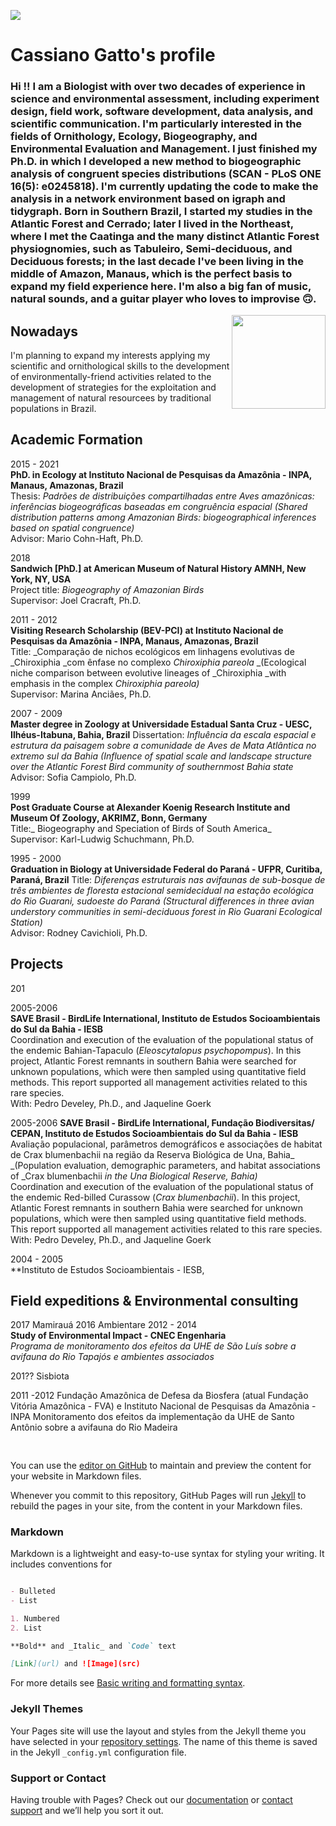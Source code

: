 <!--- theme: midnight_theme
title: Cassiano Gatto's homepage
description: Bookmark this to keep an eye on my project updates!
--->
<!---
<a href="https://lh3.googleusercontent.com/BnwMVrwEs2QavQr4xP2o-RqU1V7JnFRFM6GLrl29QNZA2b42NQBRGYCGBfLqVMlVfWDgLFyXmKzSYSSmmXfiCAHqx_J31NWA7Jl3k6NQYUTIjdMi8zwJ1SeKABr4TiQTQsdmKZzb6-s=w2400?source=screenshot.guru"> <img  src="https://lh3.googleusercontent.com/BnwMVrwEs2QavQr4xP2o-RqU1V7JnFRFM6GLrl29QNZA2b42NQBRGYCGBfLqVMlVfWDgLFyXmKzSYSSmmXfiCAHqx_J31NWA7Jl3k6NQYUTIjdMi8zwJ1SeKABr4TiQTQsdmKZzb6-s=w600-h315-p-k" /> </a>
--->

<a align="center"  href="https://lh3.googleusercontent.com/9-jz2b_uLvRmLu1OiFRuCNq0n5x2hIyf3yenqgpV4mjqAGS4bYtl5bFBiYQePXRO3YEP_TnRU2eNSd0LjwbfmljE7UizstbWXZoBgkpsBzKJ_jEfvYxFp7oJZQq7OhqsvnWdtmGL8wo=w2400?source=screenshot.guru"> <img src="https://lh3.googleusercontent.com/9-jz2b_uLvRmLu1OiFRuCNq0n5x2hIyf3yenqgpV4mjqAGS4bYtl5bFBiYQePXRO3YEP_TnRU2eNSd0LjwbfmljE7UizstbWXZoBgkpsBzKJ_jEfvYxFp7oJZQq7OhqsvnWdtmGL8wo=w600-h315-p-k" align="center" /> </a>
# Cassiano Gatto's profile
### Hi !! I am a Biologist with over two decades of experience in science and environmental assessment, including experiment design, field work, software development, data analysis, and scientific communication. I'm particularly interested in the fields of Ornithology, Ecology, Biogeography, and Environmental Evaluation and Management. I just finished my Ph.D. in which I developed a new method to biogeographic analysis of congruent species distributions (SCAN - PLoS ONE 16(5): e0245818). I'm currently updating the code to make the analysis in a network environment based on igraph and tidygraph. Born in Southern Brazil, I started my studies in the Atlantic Forest and Cerrado; later I lived in the Northeast, where I met the Caatinga and the many distinct Atlantic Forest physiognomies, such as Tabuleiro, Semi-deciduous, and Deciduous forests; in the last decade I've been living in the middle of Amazon, Manaus, which is the perfect basis to expand my field experience here. I'm also a big fan of music, natural sounds, and a guitar player who loves to improvise 🙃.

<a align="right"  href="https://lh3.googleusercontent.com/Cgepa_hW4qIgH5E5FFAG0ELT5rRFS3N1k4xS5lvT4W4gRoQ3OrP0FwvuNOCRdEJJT-LL0mxKldQJUb-AoLBpBIY6X1EdnXN7IqhSUyGlg25lADIiKkRaoLOCZQ2Xv_ctvsu1YRIqBOY=w2400?source=screenshot.guru"> <img src="https://lh3.googleusercontent.com/Cgepa_hW4qIgH5E5FFAG0ELT5rRFS3N1k4xS5lvT4W4gRoQ3OrP0FwvuNOCRdEJJT-LL0mxKldQJUb-AoLBpBIY6X1EdnXN7IqhSUyGlg25lADIiKkRaoLOCZQ2Xv_ctvsu1YRIqBOY=w600-h315-p-k" align="right" width="150px" /> </a>

## Nowadays
I'm planning to expand my interests applying my scientific and ornithological skills to the development of environmentally-friend activities related to the development of strategies for the exploitation and management of natural resourcees by traditional populations in Brazil. 

## Academic Formation
  
2015 - 2021  
**PhD. in Ecology at Instituto Nacional de Pesquisas da Amazônia - INPA, Manaus, Amazonas, Brazil**  
Thesis: _Padrões de distribuições compartilhadas entre Aves amazônicas: inferências biogeográficas baseadas em congruência espacial_
_(Shared distribution patterns among Amazonian Birds: biogeographical inferences based on spatial congruence)_  
Advisor: Mario Cohn-Haft, Ph.D.  
  
2018  
**Sandwich [PhD.] at American Museum of Natural History  AMNH, New York, NY, USA**  
Project title: _Biogeography of Amazonian Birds_  
Supervisor: Joel Cracraft, Ph.D.    

2011 - 2012  
**Visiting Research Scholarship (BEV-PCI) at Instituto Nacional de Pesquisas da Amazônia - INPA, Manaus, Amazonas, Brazil**  
Title: _Comparação de nichos ecológicos em linhagens evolutivas de _Chiroxiphia _com ênfase no complexo _Chiroxiphia pareola_
_(Ecological niche comparison between evolutive lineages of _Chiroxiphia _with emphasis in the complex _Chiroxiphia pareola)_  
Supervisor: Marina Anciães, Ph.D.

2007 - 2009  
**Master degree in Zoology at Universidade Estadual Santa Cruz - UESC, Ilhéus-Itabuna, Bahia, Brazil**
Dissertation: _Influência da escala espacial e estrutura da paisagem sobre a comunidade de Aves de Mata Atlântica no extremo sul da Bahia_ _(Influence of spatial scale and landscape structure over the Atlantic Forest Bird community of southernmost Bahia state_  
Advisor: Sofia Campiolo, Ph.D.

1999  
**Post Graduate Course at Alexander Koenig Research Institute and Museum Of Zoology, AKRIMZ, Bonn, Germany**  
Title:_ Biogeography and Speciation of Birds of South America_  
Supervisor: Karl-Ludwig Schuchmann, Ph.D.  
  
1995 - 2000  
**Graduation in Biology at Universidade Federal do Paraná - UFPR, Curitiba, Paraná, Brazil**
Title: _Diferenças estruturais nas avifaunas de sub-bosque de três ambientes de floresta
estacional semidecidual na estação ecológica do Rio Guarani, sudoeste do Paraná_ _(Structural differences in three avian understory communities in semi-deciduous forest in Rio Guarani Ecological Station)_  
Advisor: Rodney Cavichioli, Ph.D.

## Projects
201

2005-2006  
**SAVE Brasil - BirdLife International, Instituto de Estudos Socioambientais do Sul da Bahia - IESB**  
Coordination and execution of the evaluation of the populational status of the endemic Bahian-Tapaculo (_Eleoscytalopus psychopompus_). In this project, Atlantic Forest remnants in southern Bahia were searched for unknown populations, which were then sampled using quantitative field methods. This report supported all management activities related to this rare species.  
With: Pedro Develey, Ph.D., and Jaqueline Goerk
  
2005-2006
**SAVE Brasil - BirdLife International, Fundação Biodiversitas/ CEPAN, Instituto de Estudos Socioambientais do Sul da Bahia - IESB**  
Avaliação populacional, parâmetros demográficos e associações de habitat de Crax blumenbachii na região da Reserva Biológica de Una, Bahia_ _(Population evaluation, demographic parameters, and habitat associations of _Crax blumenbachii _in the Una Biological Reserve, Bahia)_  
Coordination and execution of the evaluation of the populational status of the endemic Red-billed Curassow (_Crax blumenbachii_). In this project, Atlantic Forest remnants in southern Bahia were searched for unknown populations, which were then sampled using quantitative field methods. This report supported all management activities related to this rare species.
With: Pedro Develey, Ph.D., and Jaqueline Goerk

2004 - 2005  
**Instituto de Estudos Socioambientais - IESB, 

## Field expeditions & Environmental consulting
2017 Mamirauá
2016 Ambientare
2012 - 2014  
**Study of Environmental Impact - CNEC Engenharia**  
_Programa de monitoramento dos efeitos da UHE de São Luís sobre a avifauna do Rio Tapajós e ambientes associados_



201?? Sisbiota

2011 -2012
Fundação Amazônica de Defesa da Biosfera (atual Fundação Vitória Amazônica - FVA) e Instituto Nacional de Pesquisas da Amazônia - INPA
Monitoramento dos efeitos da implementação da UHE de Santo Antônio sobre a avifauna do Rio Madeira

## 






```markdown

```








You can use the [editor on GitHub](https://github.com/cassianogatto/cassianogatto.github.io/edit/main/README.md) to maintain and preview the content for your website in Markdown files.

Whenever you commit to this repository, GitHub Pages will run [Jekyll](https://jekyllrb.com/) to rebuild the pages in your site, from the content in your Markdown files.

### Markdown

Markdown is a lightweight and easy-to-use syntax for styling your writing. It includes conventions for

```markdown

- Bulleted
- List

1. Numbered
2. List

**Bold** and _Italic_ and `Code` text

[Link](url) and ![Image](src)
```

For more details see [Basic writing and formatting syntax](https://docs.github.com/en/github/writing-on-github/getting-started-with-writing-and-formatting-on-github/basic-writing-and-formatting-syntax).

### Jekyll Themes

Your Pages site will use the layout and styles from the Jekyll theme you have selected in your [repository settings](https://github.com/cassianogatto/cassianogatto.github.io/settings/pages). The name of this theme is saved in the Jekyll `_config.yml` configuration file.

### Support or Contact

Having trouble with Pages? Check out our [documentation](https://docs.github.com/categories/github-pages-basics/) or [contact support](https://support.github.com/contact) and we’ll help you sort it out.
